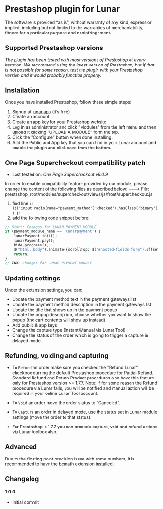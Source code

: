 # Prestashop plugin for Lunar
The software is provided “as is”, without warranty of any kind, express or implied, including but not limited to the warranties of merchantability, fitness for a particular purpose and noninfringement.

## Supported Prestashop versions

*The plugin has been tested with most versions of Prestashop at every iteration. We recommend using the latest version of Prestashop, but if that is not possible for some reason, test the plugin with your Prestashop version and it would probably function properly.*



## Installation
Once you have installed Prestashop, follow these simple steps:
1. Signup at [lunar.app](https://lunar.app) (it’s free)
1. Create an account
1. Create an app key for your Prestashop website
1. Log in as administrator and click "Modules" from the left menu and then upload it clicking "UPLOAD A MODULE" form the top.
2. Click the "Configure" button when done installing.
3. Add the Public and App key that you can find in your Lunar account and enable the plugin and click save from the bottom.


## One Page Supercheckout compatibility patch
* Last tested on: *One Page Supercheckout v6.0.9*

In order to enable compatibility feature provided by our module, please change the content of the following files as described below:
---> File: prestashop_root/modules/supercheckout/views/js/front/supercheckout.js
1. find line `if ($('input:radio[name="payment_method"]:checked').hasClass('binary')) {`:
2. add the following code snippet before:
```php
// Start: Changes for LUNAR PAYMENT MODULE
if (payment_module_name == 'lunarpayment') {
    lunarPayment.init();
    lunarPayment.pay();
    hide_progress();
    $("html, body").animate({scrollTop: $("#hosted-fields-form").offset().top}, "fast");
    return;
}
// END: Changes for LUNAR PAYMENT MODULE
```

## Updating settings
Under the extension settings, you can:
 * Update the payment method text in the payment gateways list
 * Update the payment method description in the payment gateways list
 * Update the title that shows up in the payment popup
 * Update the popup description, choose whether you want to show the popup  (the cart contents will show up instead)
 * Add public & app keys
 * Change the capture type (Instant/Manual via Lunar Tool)
 * Change the status of the order which is going to trigger a capture in delayed mode.


 ## Refunding, voiding and capturing
 * To `Refund` an order make sure you checked the "Refund Lunar" checkbox durring the default Prestashop procedure for Partial Refund. Standard Refund and Return Product procedures also have this feature only for Prestashop version >= 1.7.7.
 Note: If for some reason the Refund procedure via Lunar fails, you will be notified and manual action will be required in your online Lunar Tool account.
 * To `Void` an order move the order status to "Canceled".
 * To `Capture` an order in delayed mode, use the status set in Lunar module settings (move the order to that status).

 * For Prestashop < 1.7.7 you can procede capture, void and refund actions via Lunar toolbox also.

 ## Advanced
 Due to the floating point precision issue with some numbers, it is recommended to have the bcmath extension installed.

 ## Changelog
#### 1.0.0:
- Initial commit
